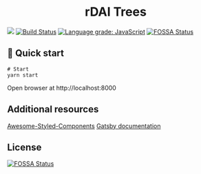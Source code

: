 <h1 align="center">
  rDAI Trees
</h1>

![](https://img.shields.io/github/package-json/v/pi0neerpat/rdai-trees)
[![Build Status](https://secure.travis-ci.org/pi0neerpat/rdai-trees.png?branch=master)](https://travis-ci.org/pi0neerpat/rdai-trees)
[![Language grade: JavaScript](https://img.shields.io/lgtm/grade/javascript/g/pi0neerpat/rdai-trees.svg?logo=lgtm&logoWidth=18)](https://lgtm.com/projects/g/pi0neerpat/rdai-trees/context:javascript)
[![FOSSA Status](https://app.fossa.io/api/projects/git%2Bgithub.com%2Fpi0neerpat%2Frdai-trees.svg?type=shield)](https://app.fossa.io/projects/git%2Bgithub.com%2Fpi0neerpat%2Frdai-trees?ref=badge_shield)

## 🚀 Quick start

```shell
# Start
yarn start
```

Open browser at http://localhost:8000

## Additional resources

[Awesome-Styled-Components](https://github.com/styled-components/awesome-styled-components)
[Gatsby documentation](https://www.gatsbyjs.org/docs/)


## License
[![FOSSA Status](https://app.fossa.io/api/projects/git%2Bgithub.com%2Fpi0neerpat%2Frdai-trees.svg?type=large)](https://app.fossa.io/projects/git%2Bgithub.com%2Fpi0neerpat%2Frdai-trees?ref=badge_large)